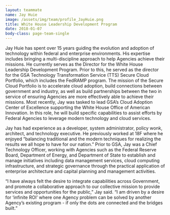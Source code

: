 ```yaml
---
layout: teammate
name: Jay Huie
image: /assets/img/team/profile_JayHuie.png
title: White House Leadership Development Program
date: 2018-01-07
body-class: page-team-single
---
```

Jay Huie has spent over 15 years guiding the evolution and adoption of technology within federal and enterprise environments. His expertise includes bringing a multi-discipline approach to help Agencies achieve their missions. He currently serves as the Director for the White House Leadership Development Program. Prior to this, he served as the director for the GSA Technology Transformation Service (TTS) Secure Cloud Portfolio, which includes the FedRAMP program. The mission of the Secure Cloud Portfolio is to accelerate cloud adoption, build connections between government and industry, as well as build partnerships between the two in service of ensuring Agencies are more effectively able to achieve their missions. Most recently, Jay was tasked to lead  GSA’s Cloud Adoption Center of Excellence supporting the White House Office of American Innovation. In this role, he will build specific capabilities to assist efforts by Federal Agencies to leverage modern technology and cloud services.

Jay has had experience as a developer, system administrator, policy wonk, architect, and technology executive. He previously worked at 18F where he enjoyed “balancing traditional and the modern techniques for realizing the results we all hope to have for our nation.” Prior to GSA, Jay was a Chief Technology Officer, working with Agencies such as the Federal Reserve Board, Department of Energy, and Department of State to establish and manage initiatives including data management services, cloud computing infrastructure, and strategic governance through the practical application of enterprise architecture and capital planning and management activities.

“I have always felt the desire to integrate capabilities across Government, and promote a collaborative approach to our collective mission to provide services and opportunities for the public,” Jay said. “I am driven by a desire for ‘infinite ROI’ where one Agency problem can be solved by another Agency’s existing program - if only the dots are connected and the bridges built.”
